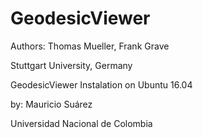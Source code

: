 # GeodesicViewer

Authors: Thomas Mueller, Frank Grave

Stuttgart University, Germany

GeodesicViewer Instalation on Ubuntu 16.04

by: Mauricio Suárez

Universidad Nacional de Colombia

